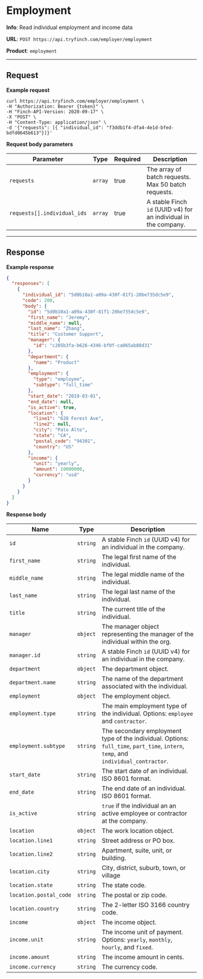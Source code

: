 # Employment

**Info**: Read individual employment and income data

**URL**: `POST https://api.tryfinch.com/employer/employment`

**Product**: `employment`

***

## Request

**Example request**

```shell
curl https://api.tryfinch.com/employer/employment \
-H "Authorization: Bearer {token}" \
-H "Finch-API-Version: 2020-09-17" \
-X "POST" \
-H "Content-Type: application/json" \
-d '{"requests": [{ "individual_id": "f3ddb1f4-dfa4-4e1d-bfed-bdfd0645b613"}]}'
```

**Request body parameters**

Parameter | Type | Required | Description
----------|------|----------|-------------
`requests` | `array` | true | The array of batch requests. Max 50 batch requests.
`requests[].individual_ids` | `array` | true | A stable Finch `id` (UUID v4) for an individual in the company.

***

## Response

**Example response**

```json
{
  "responses": [
    {
      "individual_id": "5d0b10a1-a09a-430f-81f1-20be735dc5e9",
      "code": 200,
      "body": {
        "id": "5d0b10a1-a09a-430f-81f1-20be735dc5e9",
        "first_name": "Jeremy",
        "middle_name": null,
        "last_name": "Zhang",
        "title": "Customer Support",
        "manager": {
          "id": "c205b3fa-b626-4346-bf0f-ca065ab88d31"
        },
        "department": {
          "name": "Product"
        },
        "employment": {
          "type": "employee",
          "subtype": "full_time"
        },
        "start_date": "2019-03-01",
        "end_date": null,
        "is_active": true,
        "location": {
          "line1": "628 Forest Ave",
          "line2": null,
          "city": "Palo Alto",
          "state": "CA",
          "postal_code": "94301",
          "country": "US"
        },
        "income": {
          "unit": "yearly",
          "amount": 10000000,
          "currency": "usd"
        }
      }
    }
  ]
}
```

**Response body**

Name | Type | Description
-----|------|--------------
`id` | `string` | A stable Finch `id` (UUID v4) for an individual in the company.
`first_name` | `string` | The legal first name of the individual.
`middle_name` | `string` | The legal middle name of the individual.
`last_name` | `string` | The legal last name of the individual.
`title` | `string` | The current title of the individual.
`manager` | `object` | The manager object representing the manager of the individual within the org.
`manager.id` | `string` |  A stable Finch `id` (UUID v4) for an individual in the company.
`department` | `object` | The department object.
`department.name` | `string` | The name of the department associated with the individual.
`employment` | `object` | The employment object.
`employment.type` | `string` | The main employment type of the individual. Options: `employee` and `contractor`.
`employment.subtype` | `string` | The secondary employment type of the individual. Options: `full_time`, `part_time`, `intern`, `temp`, and `individual_contractor`.
`start_date` | `string` | The start date of an individual. ISO 8601 format.
`end_date` | `string` | The end date of an individual. ISO 8601 format.
`is_active` | `string` | `true` if the individual an an active employee or contractor at the company.
`location` | `object` | The work location object.
`location.line1` | `string` | Street address or PO box.
`location.line2` | `string` | Apartment, suite, unit, or building.
`location.city` | `string` | City, district, suburb, town, or village
`location.state` | `string` | The state code.
`location.postal_code` | `string` | The postal or zip code.
`location.country` | `string` | The 2-letter ISO 3166 country code.
`income` | `object` | The income object.
`income.unit` | `string` | The income unit of payment. Options: `yearly`, `monthly`, `hourly`, and `fixed`.
`income.amount` | `string` | The income amount in cents.
`income.currency` | `string` | The currency code.

